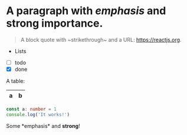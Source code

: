 # A paragraph with *emphasis* and **strong importance**.

> A block quote with ~strikethrough~ and a URL: https://reactjs.org.

* Lists
* [ ] todo
* [x] done

A table:

| a | b |
| - | - |

~~~ts
const a: number = 1
console.log('It works!')
~~~

<div class="note">Some *emphasis* and <strong>strong</strong>!</div>